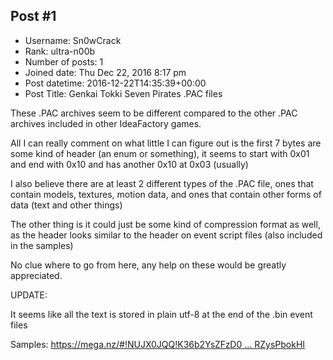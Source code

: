 ## Post #1
- Username: Sn0wCrack
- Rank: ultra-n00b
- Number of posts: 1
- Joined date: Thu Dec 22, 2016 8:17 pm
- Post datetime: 2016-12-22T14:35:39+00:00
- Post Title: Genkai Tokki Seven Pirates .PAC files

These .PAC archives seem to be different compared to the other .PAC archives included in other IdeaFactory games.

All I can really comment on what little I can figure out is the first 7 bytes are some kind of header (an enum or something), it seems to start with 0x01 and end with 0x10 and has another 0x10 at 0x03 (usually)

I also believe there are at least 2 different types of the .PAC file, ones that contain models, textures, motion data, and ones that contain other forms of data (text and other things)

The other thing is it could just be some kind of compression format as well, as the header looks similar to the header on event script files (also included in the samples)

No clue where to go from here, any help on these would be greatly appreciated.

UPDATE:

It seems like all the text is stored in plain utf-8 at the end of the .bin event files


Samples: 
[https://mega.nz/#!NUJX0JQQ!K36b2YsZFzD0 ... RZysPbokHI](https://mega.nz/#!NUJX0JQQ!K36b2YsZFzD0xqLwB1zGDC-HlQZiHZOEkRZysPbokHI)
